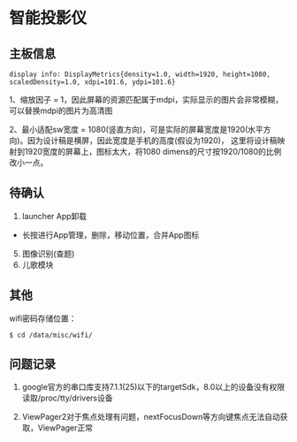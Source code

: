 # 智能投影仪

## 主板信息

```
display info: DisplayMetrics{density=1.0, width=1920, height=1080, scaledDensity=1.0, xdpi=101.6, ydpi=101.6}
```

1、缩放因子 = 1，因此屏幕的资源匹配属于mdpi，实际显示的图片会非常模糊，可以替换mdpi的图片为高清图

2、最小适配sw宽度 = 1080(竖直方向)，可是实际的屏幕宽度是1920(水平方向)。因为设计稿是横屏，因此宽度是手机的高度(假设为1920)，
这里将设计稿映射到1920宽度的屏幕上，图标太大，将1080 dimens的尺寸按1920/1080的比例改小一点。

## 待确认

1. launcher App卸载
 - 长按进行App管理，删除，移动位置，合并App图标
5. 图像识别(查题)
6. 儿歌模块

## 其他

wifi密码存储位置：
```
$ cd /data/misc/wifi/
```

## 问题记录

1. google官方的串口库支持7.1.1(25)以下的targetSdk，8.0以上的设备没有权限读取/proc/tty/drivers设备

2. ViewPager2对于焦点处理有问题，nextFocusDown等方向键焦点无法自动获取，ViewPager正常